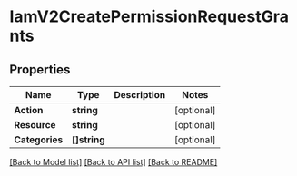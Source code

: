 # IamV2CreatePermissionRequestGrants

## Properties

Name | Type | Description | Notes
------------ | ------------- | ------------- | -------------
**Action** | **string** |  |[optional] 
**Resource** | **string** |  |[optional] 
**Categories** | **[]string** |  |[optional] 

[[Back to Model list]](../README.md#documentation-for-models) [[Back to API list]](../README.md#documentation-for-api-endpoints) [[Back to README]](../README.md)


